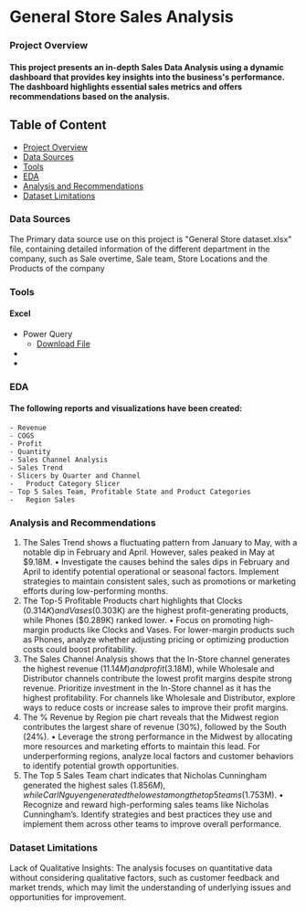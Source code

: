 # General Store Sales Analysis
### Project Overview
#### This project presents an in-depth Sales Data Analysis using a dynamic dashboard that provides key insights into the business's performance. The dashboard highlights essential sales metrics and offers recommendations based on the analysis.

## Table of Content
  -  [Project Overview](#project-overview)
  -  [Data Sources](#data-sources)
  -  [Tools](#tools)
  -  [EDA](#eda)
  -  [Analysis and Recommendations](#analysis-and-recommendations)
  -  [Dataset Limitations](#dataset-limitations)

### Data Sources
The Primary data source use on this project is "General Store dataset.xlsx" file, containing detailed information of the different department in the company, such as Sale overtime, Sale team, Store Locations and the Products of the company

### Tools
#### Excel
- Power Query
  - [Download File](https://bit.ly/generalstoredataset)
-
-

### EDA
#### The following reports and visualizations have been created:
```
- Revenue
- COGS
- Profit
- Quantity
- Sales Channel Analysis
- Sales Trend
- Slicers by Quarter and Channel
-	Product Category Slicer
- Top 5 Sales Team, Profitable State and Product Categories
-	Region Sales
  ```


### Analysis and Recommendations
1. The Sales Trend shows a fluctuating pattern from January to May, with a notable dip in February and April. However, sales peaked in May at $9.18M.
•  	Investigate the causes behind the sales dips in February and April to identify potential operational or seasonal factors. Implement strategies to maintain consistent sales, such as promotions or marketing efforts during low-performing months.
2. The Top-5 Profitable Products chart highlights that Clocks ($0.314K) and Vases ($0.303K) are the highest profit-generating products, while Phones ($0.289K) ranked lower.
•	  Focus on promoting high-margin products like Clocks and Vases. For lower-margin products such as Phones, analyze whether adjusting pricing or optimizing production costs could boost profitability.
3. The Sales Channel Analysis shows that the In-Store channel generates the highest revenue ($11.14M) and profit ($3.18M), while Wholesale and Distributor channels contribute the lowest profit margins despite strong revenue.
     Prioritize investment in the In-Store channel as it has the highest profitability. For channels like Wholesale and Distributor, explore ways to reduce costs or increase sales to improve their profit margins.
4. The % Revenue by Region pie chart reveals that the Midwest region contributes the largest share of revenue (30%), followed by the South (24%).
  •	Leverage the strong performance in the Midwest by allocating more resources and marketing efforts to maintain this lead. For underperforming regions, analyze local factors and customer behaviors to identify potential growth opportunities.
5. The Top 5 Sales Team chart indicates that Nicholas Cunningham generated the highest sales ($1.856M), while Carl Nguyen generated the lowest among the top 5 teams ($1.753M).
  •	Recognize and reward high-performing sales teams like Nicholas Cunningham’s. Identify strategies and best practices they use and implement them across other teams to improve overall performance.

### Dataset Limitations
Lack of Qualitative Insights: The analysis focuses on quantitative data without considering qualitative factors, such as customer feedback and market trends, which may limit the understanding of underlying issues and opportunities for improvement.

